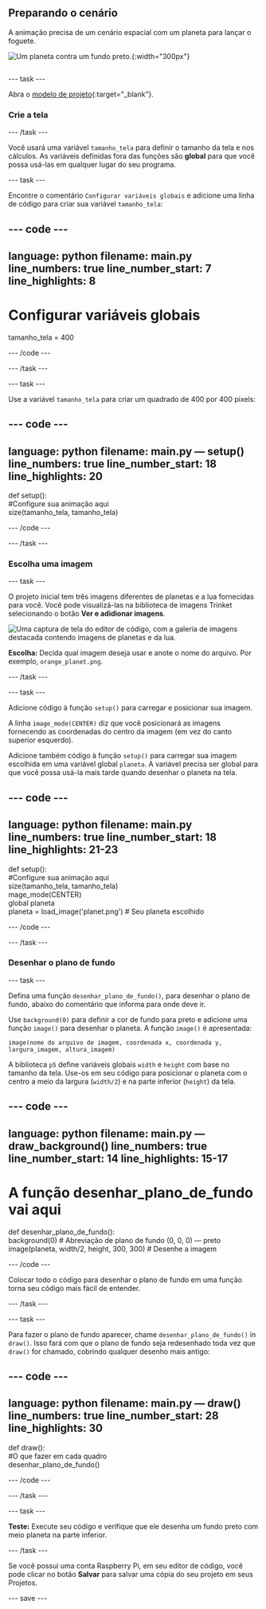 ## Preparando o cenário

<div style="display: flex; flex-wrap: wrap">
<div style="flex-basis: 200px; flex-grow: 1; margin-right: 15px;">
A animação precisa de um cenário espacial com um planeta para lançar o foguete.
</div>
<div>

![Um planeta contra um fundo preto.](images/step_2.png){:width="300px"}

</div>
</div>

--- task ---

Abra o [modelo de projeto](https://trinket.io/python/f7354cbf88){:target="_blank"}.

### Crie a tela

--- /task ---

Você usará uma variável `tamanho_tela` para definir o tamanho da tela e nos cálculos. As variáveis definidas fora das funções são **global** para que você possa usá-las em qualquer lugar do seu programa.

--- task ---

Encontre o comentário `Configurar variáveis globais` e adicione uma linha de código para criar sua variável `tamanho_tela`:

--- code ---
---
language: python
filename: main.py
line_numbers: true
line_number_start: 7 
line_highlights: 8
---

# Configurar variáveis globais
tamanho_tela = 400

--- /code ---

--- /task ---

--- task ---

Use a variável `tamanho_tela` para criar um quadrado de 400 por 400 pixels:

--- code ---
---
language: python
filename: main.py — setup()
line_numbers: true
line_number_start: 18
line_highlights: 20
---

def setup():   
    #Configure sua animação aqui   
    size(tamanho_tela, tamanho_tela)


--- /code ---

--- /task ---

### Escolha uma imagem

--- task ---

O projeto inicial tem três imagens diferentes de planetas e a lua fornecidas para você. Você pode visualizá-las na biblioteca de imagens Trinket selecionando o botão **Ver e adidionar imagens**.

![Uma captura de tela do editor de código, com a galeria de imagens destacada contendo imagens de planetas e da lua.](images/image_gallery.png)

**Escolha:** Decida qual imagem deseja usar e anote o nome do arquivo. Por exemplo, `orange_planet.png`.

--- /task ---

--- task ---

Adicione código à função `setup()` para carregar e posicionar sua imagem.

A linha `image_mode(CENTER)` diz que você posicionará as imagens fornecendo as coordenadas do centro da imagem (em vez do canto superior esquerdo).

Adicione também código à função `setup()` para carregar sua imagem escolhida em uma variável global `planeta`. A variável precisa ser global para que você possa usá-la mais tarde quando desenhar o planeta na tela.

--- code ---
---
language: python
filename: main.py
line_numbers: true
line_number_start: 18 
line_highlights: 21-23
---

def setup():   
    #Configure sua animação aqui   
    size(tamanho_tela, tamanho_tela)   
    mage_mode(CENTER)   
    global planeta   
    planeta = load_image('planet.png') # Seu planeta escolhido


--- /code ---

--- /task ---

### Desenhar o plano de fundo

--- task ---

Defina uma função `desenhar_plano_de_fundo()`, para desenhar o plano de fundo, abaixo do comentário que informa para onde deve ir.

Use `background(0)` para definir a cor de fundo para preto e adicione uma função `image()` para desenhar o planeta. A função `image()` é apresentada:

`image(nome do arquivo de imagem, coordenada x, coordenada y, largura_imagem, altura_imagem)`

A biblioteca `p5` define variáveis globais `width` e `height` com base no tamanho da tela. Use-os em seu código para posicionar o planeta com o centro a meio da largura (`width/2`) e na parte inferior (`height`) da tela.

--- code ---
---
language: python
filename: main.py — draw_background()
line_numbers: true
line_number_start: 14 
line_highlights: 15-17
---

# A função desenhar_plano_de_fundo vai aqui
def desenhar_plano_de_fundo():   
    background(0) # Abreviação de plano de fundo (0, 0, 0) — preto    
    image(planeta, width/2, height, 300, 300) # Desenhe a imagem


--- /code ---

Colocar todo o código para desenhar o plano de fundo em uma função torna seu código mais fácil de entender.

--- /task --- 

--- task ---

Para fazer o plano de fundo aparecer, chame `desenhar_plano_de_fundo()` in `draw()`. Isso fará com que o plano de fundo seja redesenhado toda vez que `draw()` for chamado, cobrindo qualquer desenho mais antigo:

--- code ---
---
language: python
filename: main.py — draw()
line_numbers: true
line_number_start: 28 
line_highlights: 30
---

def draw():   
    #O que fazer em cada quadro    
    desenhar_plano_de_fundo()

--- /code ---

--- /task ---

--- task ---

**Teste:** Execute seu código e verifique que ele desenha um fundo preto com meio planeta na parte inferior.

--- /task ---

Se você possui uma conta Raspberry Pi, em seu editor de código, você pode clicar no botão **Salvar** para salvar uma cópia do seu projeto em seus Projetos.

--- save ---
